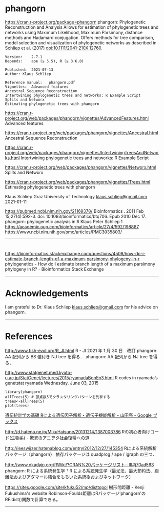 # phangorn

https://cran.r-project.org/package=phangorn
phangorn: Phylogenetic Reconstruction and Analysis
Allows for estimation of phylogenetic trees and networks using Maximum Likelihood, Maximum Parsimony, distance methods and Hadamard conjugation. Offers methods for tree comparison, model selection and visualization of phylogenetic networks as described in Schliep et al. (2017) <doi:10.1111/2041-210X.12760>.
```
Version:	2.7.1
Depends:	ape (≥ 5.5), R (≥ 3.6.0)

Published:	2021-07-13
Author:	Klaus Schliep

Reference manual:	phangorn.pdf
Vignettes:	Advanced features
Ancestral Sequence Reconstruction
Intertwining phylogenetic trees and networks: R Example Script
Splits and Networx
Estimating phylogenetic trees with phangorn
```

https://cran.r-project.org/web/packages/phangorn/vignettes/AdvancedFeatures.html
Advanced features

https://cran.r-project.org/web/packages/phangorn/vignettes/Ancestral.html
Ancestral Sequence Reconstruction

https://cran.r-project.org/web/packages/phangorn/vignettes/IntertwiningTreesAndNetworks.html
Intertwining phylogenetic trees and networks: R Example Script

https://cran.r-project.org/web/packages/phangorn/vignettes/Networx.html
Splits and Networx

https://cran.r-project.org/web/packages/phangorn/vignettes/Trees.html
Estimating phylogenetic trees with phangorn

Klaus Schliep
Graz University of Technology
klaus.schliep@gmail.com
2021-01-11

https://pubmed.ncbi.nlm.nih.gov/21169378/
Bioinformatics
. 2011 Feb 15;27(4):592-3. doi: 10.1093/bioinformatics/btq706. Epub 2010 Dec 17.
phangorn: phylogenetic analysis in R
Klaus Peter Schliep 1
https://academic.oup.com/bioinformatics/article/27/4/592/198887
https://www.ncbi.nlm.nih.gov/pmc/articles/PMC3035803/

----------
# 

https://bioinformatics.stackexchange.com/questions/4509/how-do-i-estimate-branch-length-of-a-maximum-parsimony-phylogeny-in-r
phylogenetics - How do I estimate branch length of a maximum parsimony phylogeny in R? - Bioinformatics Stack Exchange

----------

# Acknowledgements
I am grateful to Dr. Klaus Schliep <klaus.schliep@gmail.com> for his advice on phangorn.

----------
# References

http://www.fish-evol.org/R_JI.html
R - JI
2021 年 1 月 30 日　改訂
phangorn: AA 配列から BS 値付き NJ tree を得る．
phangorn: AA 配列から NJ tree を得る．

http://www.statgenet.med.kyoto-u.ac.jp/StatGenet/lectures/2015/ryamadaBonEn3.html
R codes in ryamada’s genetstat
ryamada
Wednesday, June 03, 2015
```
library(phangorn)
allTrees(5) # 頂点数5でクラスタリングパターンを列挙する
trees<-allTrees(5)
plot(trees)
```
[遺伝統計学の基礎 Rによる遺伝因子解析・遺伝子機能解析 - 山田亮 - Google ブックス](https://books.google.co.jp/books?id=rFNoBRSp-jwC&pg=PA282&lpg=PA282&dq=phangorn&source=bl&ots=iV3t-Fwghf&sig=kO84v37QnCl0LoWMe9oAaVvAwho&hl=ja&sa=X&ved=0ahUKEwjp5deIyNbTAhUHzbwKHTC2AuIQ6AEISzAI#v=onepage&q=phangorn&f=false)

http://d.hatena.ne.jp/MikuHatsune/20131214/1387003786
Rの初心者向けコード(生物系) - 驚異のアニヲタ社会復帰への道

http://leeswijzer.hatenablog.com/entry/2012/12/27/145354
Rによる系統解析パッケージ〈phangorn〉
依存パッケージは quadprog / ape / igraph の三つ．

http://www.okadajp.org/RWiki/?CRAN%20パッケージリスト--III#j70ad563
phangorn: R による系統発生学 †
R による系統発生学（最尤法、最大節約法、距離法およびアダマール結合をもちいた系統樹およびネットワーク）

https://sites.google.com/site/kfuku52/mp/disttopol
樹形間距離 - Kenji Fukushima's website
Robinson-Foulds距離はRパッケージ'phangorn'のRF.dist()関数で計算できる。

----------


